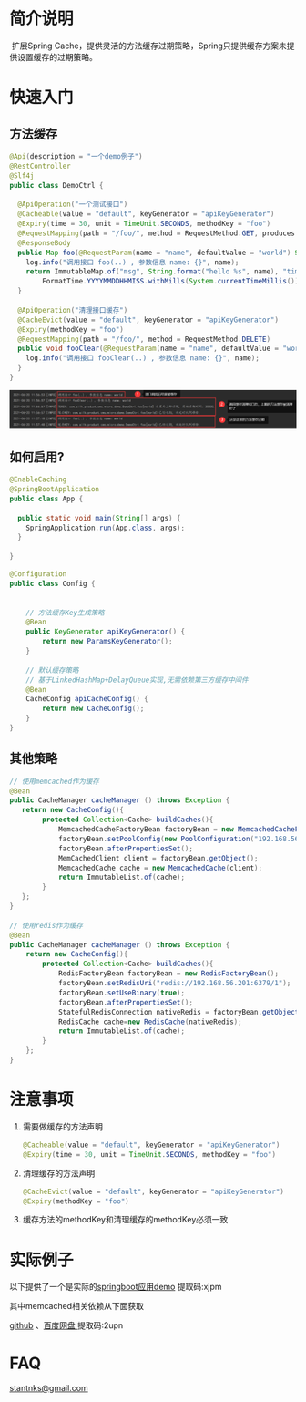 # 简介说明
​	扩展Spring Cache，提供灵活的方法缓存过期策略，Spring只提供缓存方案未提供设置缓存的过期策略。



# 快速入门

## 方法缓存

```java
@Api(description = "一个demo例子")
@RestController
@Slf4j
public class DemoCtrl {

  @ApiOperation("一个测试接口")
  @Cacheable(value = "default", keyGenerator = "apiKeyGenerator")
  @Expiry(time = 30, unit = TimeUnit.SECONDS, methodKey = "foo")
  @RequestMapping(path = "/foo/", method = RequestMethod.GET, produces = MediaType.APPLICATION_JSON_UTF8_VALUE)
  @ResponseBody
  public Map foo(@RequestParam(name = "name", defaultValue = "world") String name) {
    log.info("调用接口 foo(..) , 参数信息 name: {}", name);
    return ImmutableMap.of("msg", String.format("hello %s", name), "time",
        FormatTime.YYYYMMDDHHMISS.withMills(System.currentTimeMillis()));
  }

  @ApiOperation("清理接口缓存")
  @CacheEvict(value = "default", keyGenerator = "apiKeyGenerator")
  @Expiry(methodKey = "foo")
  @RequestMapping(path = "/foo/", method = RequestMethod.DELETE)
  public void fooClear(@RequestParam(name = "name", defaultValue = "world") String name) {
    log.info("调用接口 fooClear(..) , 参数信息 name: {}", name);
  }
}
```



![image-20210620120041132](README/image-20210620120041132.png)



## 如何启用?

```java
@EnableCaching
@SpringBootApplication
public class App {

  public static void main(String[] args) {
    SpringApplication.run(App.class, args);
  }

}
```



```java
@Configuration
public class Config {
	
    
	// 方法缓存Key生成策略
    @Bean
    public KeyGenerator apiKeyGenerator() {
        return new ParamsKeyGenerator();
    }
    
    // 默认缓存策略
    // 基于LinkedHashMap+DelayQueue实现,无需依赖第三方缓存中间件
    @Bean
    CacheConfig apiCacheConfig() {
        return new CacheConfig();
    }
}
```



## 其他策略



```Java
// 使用memcached作为缓存
@Bean
public CacheManager cacheManager () throws Exception {
   return new CacheConfig(){
   	    protected Collection<Cache> buildCaches(){
            MemcachedCacheFactoryBean factoryBean = new MemcachedCacheFactoryBean();
            factoryBean.setPoolConfig(new PoolConfiguration("192.168.56.201:11201"));
            factoryBean.afterPropertiesSet();
            MemCachedClient client = factoryBean.getObject();
            MemcachedCache cache = new MemcachedCache(client);
            return ImmutableList.of(cache);
   	    }
   };
}
  
// 使用redis作为缓存
@Bean
public CacheManager cacheManager () throws Exception {
    return new CacheConfig(){
        protected Collection<Cache> buildCaches(){
            RedisFactoryBean factoryBean = new RedisFactoryBean();
            factoryBean.setRedisUri("redis://192.168.56.201:6379/1");
            factoryBean.setUseBinary(true);
            factoryBean.afterPropertiesSet();
            StatefulRedisConnection nativeRedis = factoryBean.getObject();
            RedisCache cache=new RedisCache(nativeRedis);
            return ImmutableList.of(cache);
        }
    };
}
```



# 注意事项

1. 需要做缓存的方法声明

   ```java
   @Cacheable(value = "default", keyGenerator = "apiKeyGenerator")
   @Expiry(time = 30, unit = TimeUnit.SECONDS, methodKey = "foo")
   ```

2. 清理缓存的方法声明

   ```java
   @CacheEvict(value = "default", keyGenerator = "apiKeyGenerator")
   @Expiry(methodKey = "foo")
   ```

3. 缓存方法的methodKey和清理缓存的methodKey必须一致





# 实际例子

以下提供了一个是实际的[springboot应用demo](https://pan.baidu.com/s/19J4J63ThS07N1mvKmW2Ixg) 提取码:xjpm

其中memcached相关依赖从下面获取

[github](https://github.com/downloads/gwhalin/Memcached-Java-Client/java_memcached-release_2.6.1.zip) 、[百度网盘 ](https://pan.baidu.com/s/1VgYl3_SpCpIf-HJ7-mMhaQ)提取码:2upn



# FAQ

stantnks@gmail.com